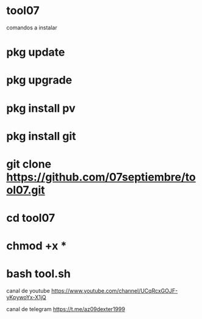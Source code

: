 # tool07
comandos a instalar
# pkg update
# pkg upgrade
# pkg install pv
# pkg install git
# git clone https://github.com/07septiembre/tool07.git
# cd tool07
# chmod +x *
# bash tool.sh

canal de youtube
https://www.youtube.com/channel/UCqRcxGOJF-yKpywoYx-X1jQ 

canal de telegram
https://t.me/az09dexter1999
